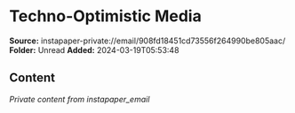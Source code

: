 # Techno-Optimistic Media

**Source:** instapaper-private://email/908fd18451cd73556f264990be805aac/
**Folder:** Unread
**Added:** 2024-03-19T05:53:48




## Content
*Private content from instapaper_email*
